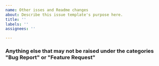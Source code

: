 ```yaml
---
name: Other isses and Readme changes
about: Describe this issue template's purpose here.
title: ''
labels: ''
assignees: ''

---
```


### Anything else that may not be raised under the categories "Bug Report" or "Feature Request"
